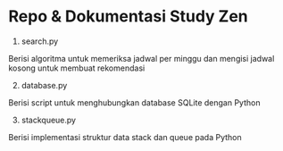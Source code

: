 # Repo & Dokumentasi Study Zen 

1. search.py 

Berisi algoritma untuk memeriksa jadwal per minggu dan mengisi jadwal kosong
untuk membuat rekomendasi 

2. database.py

Berisi script untuk menghubungkan database SQLite dengan Python 

3. stackqueue.py

Berisi implementasi struktur data stack dan queue pada Python
